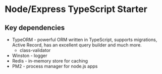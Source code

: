 # Node/Express TypeScript Starter

## Key dependencies

- TypeORM - powerful ORM written in TypeScript, supports migrations, Active Record, has an excellent query builder and much more.
    + class-validator
- Winston - logger
- Redis - in-memory store for caching
- PM2 - process manager for node.js apps
